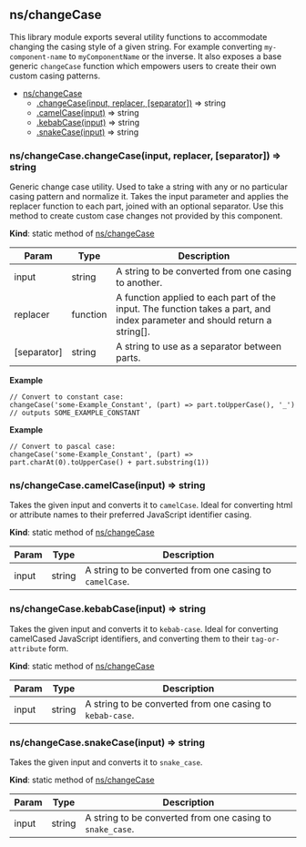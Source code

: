 ## ns/changeCase

This library module exports several utility functions to accommodate changing
the casing style of a given string. For example converting `my-component-name` to `myComponentName`
or the inverse. It also exposes a base generic `changeCase` function which empowers users to
create their own custom casing patterns.

- [ns/changeCase](#markdown-header-nschangecase)
  - [.changeCase(input, replacer, [separator])](#markdown-header-nschangecasechangecaseinput-replacer-separator-string) ⇒ string
  - [.camelCase(input)](#markdown-header-nschangecasecamelcaseinput-string) ⇒ string
  - [.kebabCase(input)](#markdown-header-nschangecasekebabcaseinput-string) ⇒ string
  - [.snakeCase(input)](#markdown-header-nschangecasesnakecaseinput-string) ⇒ string

### ns/changeCase.changeCase(input, replacer, [separator]) ⇒ string

Generic change case utility. Used to take a string with any or no particular casing pattern and normalize it.
Takes the input parameter and applies the replacer function to each part, joined with an optional separator.
Use this method to create custom case changes not provided by this component.

**Kind**: static method of [ns/changeCase](#markdown-header-nschangecase)

| Param       | Type     | Description                                                                                                                |
| ----------- | -------- | -------------------------------------------------------------------------------------------------------------------------- |
| input       | string   | A string to be converted from one casing to another.                                                                       |
| replacer    | function | A function applied to each part of the input. The function takes a part, and index parameter and should return a string[]. |
| [separator] | string   | A string to use as a separator between parts.                                                                              |

**Example**

```JS
// Convert to constant case:
changeCase('some-Example_Constant', (part) => part.toUpperCase(), '_')
// outputs SOME_EXAMPLE_CONSTANT
```

**Example**

```JS
// Convert to pascal case:
changeCase('some-Example_Constant', (part) =>  part.charAt(0).toUpperCase() + part.substring(1))
```

### ns/changeCase.camelCase(input) ⇒ string

Takes the given input and converts it to `camelCase`. Ideal for converting html or attribute names to their preferred JavaScript identifier casing.

**Kind**: static method of [ns/changeCase](#markdown-header-nschangecase)

| Param | Type   | Description                                              |
| ----- | ------ | -------------------------------------------------------- |
| input | string | A string to be converted from one casing to `camelCase`. |

### ns/changeCase.kebabCase(input) ⇒ string

Takes the given input and converts it to `kebab-case`. Ideal for converting camelCased JavaScript identifiers,
and converting them to their `tag-or-attribute` form.

**Kind**: static method of [ns/changeCase](#markdown-header-nschangecase)

| Param | Type   | Description                                               |
| ----- | ------ | --------------------------------------------------------- |
| input | string | A string to be converted from one casing to `kebab-case`. |

### ns/changeCase.snakeCase(input) ⇒ string

Takes the given input and converts it to `snake_case`.

**Kind**: static method of [ns/changeCase](#markdown-header-nschangecase)

| Param | Type   | Description                                               |
| ----- | ------ | --------------------------------------------------------- |
| input | string | A string to be converted from one casing to `snake_case`. |
